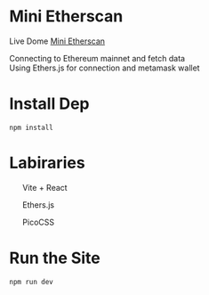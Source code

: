 ﻿# Mini Etherscan

Live Dome [Mini Etherscan](https://mini-etherscan.vercel.app/)

Connecting to Ethereum mainnet and fetch data <br/>
Using Ethers.js for connection and metamask wallet

# Install Dep

```shell
npm install
```

# Labiraries

<list>
<ul>Vite + React</ul>
<ul>Ethers.js</ul>
<ul>PicoCSS</ul>

# Run the Site

```bash
npm run dev
```
